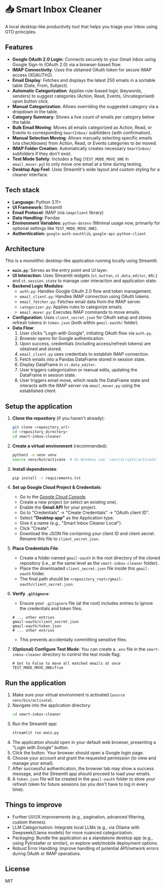 # 📥 Smart Inbox Cleaner

A local desktop-like productivity tool that helps you triage your inbox using GTD principles. 

## Features

- **Google OAuth 2.0 Login**: Connects securely to your Gmail inbox using Google Sign-In (OAuth 2.0) via a browser-based flow.
- **IMAP Connectivity**: Uses the obtained OAuth token for secure IMAP access (XOAUTH2).
- **Email Display**: Fetches and displays the latest 250 emails in a sortable table (Date, From, Subject).
- **Automatic Categorization**: Applies rule-based logic (keywords, senders) to suggest categories (Action, Read, Events, Uncategorised) upon button click.
- **Manual Categorization**: Allows overriding the suggested category via a dropdown in the table.
- **Category Summary**: Shows a live count of emails per category below the table.
- **Bulk Email Moving**: Moves all emails categorized as Action, Read, or Events to corresponding `SmartInbox/` subfolders (with confirmation).
- **Manual Selection Moving**: Allows manually selecting specific emails (via checkboxes) from Action, Read, or Events categories to be moved.
- **IMAP Folder Creation**: Automatically creates necessary `SmartInbox/` subfolders if they don't exist.
- **Test Mode Safety**: Includes a flag (`TEST_MODE_MOVE_ONE` in `email_mover.py`) to only move one email at a time during testing.
- **Desktop App Feel**: Uses Streamlit's wide layout and custom styling for a cleaner interface.

## Tech stack

- **Language:** Python 3.11+
- **UI Framework:** Streamlit
- **Email Protocol:** IMAP (via `imapclient` library)
- **Data Handling:** Pandas
- **Environment Variables:** `python-dotenv` (Minimal usage now, primarily for optional settings like `TEST_MODE_MOVE_ONE`).
- **Authentication:** `google-auth-oauthlib`, `google-api-python-client`

## Architecture

This is a monolithic desktop-like application running locally using Streamlit.

- **`main.py`**: Serves as the entry point and UI layer.
- **UI Interaction**: Uses Streamlit widgets (`st.button`, `st.data_editor`, etc.) and `st.session_state` to manage user interaction and application state.
- **Backend Logic Modules**:
    - `auth.py`: Handles Google OAuth 2.0 flow and token management.
    - `email_client.py`: Handles IMAP connection using OAuth tokens.
    - `email_fetcher.py`: Fetches email data from the IMAP server.
    - `categorizer.py`: Applies rules to categorize emails.
    - `email_mover.py`: Executes IMAP commands to move emails.
- **Configuration**: Uses `client_secret.json` for OAuth setup and stores refresh tokens in `token.json` (both within `gmail-oauth/` folder).
- **Data Flow**:
    1. User clicks "Login with Google", initiating OAuth flow via `auth.py`.
    2. Browser opens for Google authentication.
    3. Upon success, credentials (including access/refresh tokens) are obtained and stored.
    4. `email_client.py` uses credentials to establish IMAP connection.
    5. Fetch emails into a Pandas DataFrame stored in session state.
    6. Display DataFrame in `st.data_editor`.
    7. User triggers categorization or manual edits, updating the DataFrame in session state.
    8. User triggers email move, which reads the DataFrame state and interacts with the IMAP server via `email_mover.py` using the established client.

## Setup the application

1.  **Clone the repository** (if you haven't already):
    ```bash
    git clone <repository_url>
    cd <repository_directory>
    cd smart-inbox-cleaner
    ```

2.  **Create a virtual environment** (recommended):
    ```bash
    python3 -m venv venv
    source venv/bin/activate  # On Windows use `venv\Scripts\activate`
    ```

3.  **Install dependencies**:
    ```bash
    pip install -r requirements.txt
    ```

4.  **Set up Google Cloud Project & Credentials**:
    *   Go to the [Google Cloud Console](https://console.cloud.google.com/).
    *   Create a new project (or select an existing one).
    *   Enable the **Gmail API** for your project.
    *   Go to "Credentials" -> "Create Credentials" -> "OAuth client ID".
    *   Select **"Desktop app"** as the Application type.
    *   Give it a name (e.g., "Smart Inbox Cleaner Local").
    *   Click "Create".
    *   Download the JSON file containing your client ID and client secret. Rename this file to `client_secret.json`.

5.  **Place Credentials File**:
    *   Create a folder named `gmail-oauth` in the root directory of the cloned repository (i.e., at the same level as the `smart-inbox-cleaner` folder).
    *   Place the downloaded `client_secret.json` file inside this `gmail-oauth` folder.
    *   The final path should be `<repository_root>/gmail-oauth/client_secret.json`.

6.  **Verify `.gitignore`**:
    *   Ensure your `.gitignore` file (at the root) includes entries to ignore the credentials and token files:
      ```gitignore
      # ... other entries
      gmail-oauth/client_secret.json
      gmail-oauth/token.json
      # ... other entries
      ```
    *   This prevents accidentally committing sensitive files.

7.  **(Optional) Configure Test Mode**: You can create a `.env` file in the `smart-inbox-cleaner` directory to control the test mode flag:
    ```plaintext
    # Set to False to move all matched emails at once
    TEST_MODE_MOVE_ONE=True
    ```

## Run the application

1.  Make sure your virtual environment is activated (`source venv/bin/activate`).
2.  Navigate into the application directory:
    ```bash
    cd smart-inbox-cleaner
    ```
3.  Run the Streamlit app:
    ```bash
    streamlit run main.py
    ```
4.  The application should open in your default web browser, presenting a "Login with Google" button.
5.  Click the button. Your browser should open a Google login page.
6.  Choose your account and grant the requested permission (to view and manage your email).
7.  After successful authentication, the browser tab may show a success message, and the Streamlit app should proceed to load your emails.
8.  A `token.json` file will be created in the `gmail-oauth` folder to store your refresh token for future sessions (so you don't have to log in every time).

## Things to improve

- Further UI/UX improvements (e.g., pagination, advanced filtering, custom themes).
- LLM Categorisation: Integrate local LLMs (e.g., via Ollama with Deepseek/Llama models) for more nuanced categorization.
- Packaging: Bundle the application as a standalone desktop app (e.g., using PyInstaller or similar), or explore web/mobile deployment options.
- Robust Error Handling: Improve handling of potential API/network errors during OAuth or IMAP operations.

## License
MIT